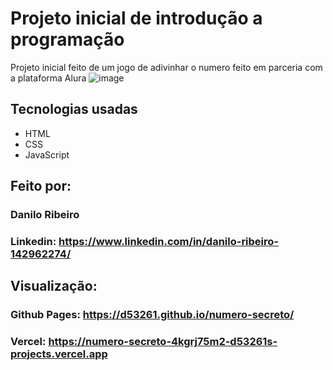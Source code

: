 # Projeto inicial de introdução a programação
Projeto inicial feito de um jogo de adivinhar o numero feito em parceria com a plataforma Alura
![image](https://github.com/user-attachments/assets/2ad479a8-080f-4259-b124-a0d5b8279dda)
## Tecnologias usadas
* HTML
* CSS
* JavaScript
## Feito por:
### Danilo Ribeiro 
### Linkedin: https://www.linkedin.com/in/danilo-ribeiro-142962274/
## Visualização:
### Github Pages: https://d53261.github.io/numero-secreto/
### Vercel: https://numero-secreto-4kgrj75m2-d53261s-projects.vercel.app 

